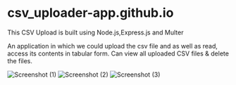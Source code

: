 
# csv_uploader-app.github.io


This CSV Upload is built using Node.js,Express.js and Multer

An application in which we could upload the csv file and as well as read, access its contents in tabular form. Can view all uploaded CSV files & delete the files.

![Screenshot (1)](https://github.com/itsAkash1285/csv_uploader-app.github.io/assets/111186744/0c1244e0-3408-4b43-a1b1-855ffce2a764)
![Screenshot (2)](https://github.com/itsAkash1285/csv_uploader-app.github.io/assets/111186744/73e3ca25-b843-4fbd-ac22-359aed7c353a)
![Screenshot (3)](https://github.com/itsAkash1285/csv_uploader-app.github.io/assets/111186744/0ae44c36-8619-4c31-9a0d-8fc7b862a909)
